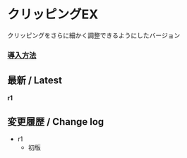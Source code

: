 # クリッピングEX

クリッピングをさらに細かく調整できるようにしたバージョン

### [導入方法](https://github.com/nea-c/AviUtl-Scripts/blob/master/aviutl2/README.md)

## 最新 / Latest

**r1**

## 変更履歴 / Change log

- r1
    - 初版
